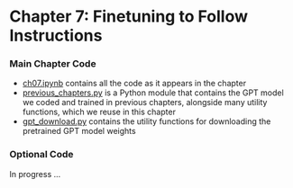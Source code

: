 # Chapter 7: Finetuning to Follow Instructions

### Main Chapter Code

- [ch07.ipynb](ch07.ipynb) contains all the code as it appears in the chapter
- [previous_chapters.py](previous_chapters.py)  is a Python module that contains the GPT model we coded and trained in previous chapters, alongside many utility functions, which we reuse in this chapter
- [gpt_download.py](gpt_download.py) contains the utility functions for downloading the pretrained GPT model weights

### Optional Code

In progress ...